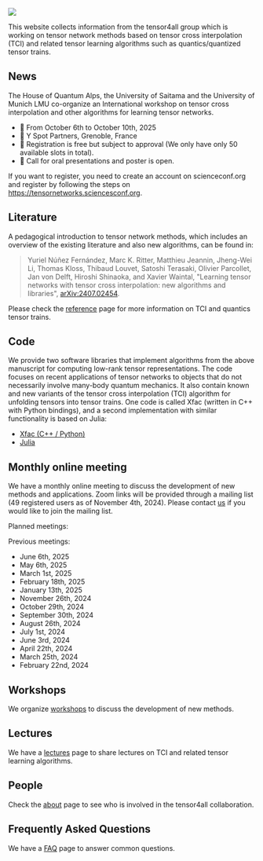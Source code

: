![](tci.svg)

This website collects information from the tensor4all group which is working on tensor network methods based on tensor cross interpolation (TCI) and related tensor learning algorithms such as quantics/quantized tensor trains.

## News

The House of Quantum Alps, the University of Saitama and the University of Munich LMU co-organize an
International workshop on tensor cross interpolation and other algorithms for learning tensor networks.

* 📅 From October 6th to October 10th, 2025
* 📍 Y Spot Partners, Grenoble, France
* 📝 Registration is free but subject to approval (We only have only 50 available slots in total).
* 👤 Call for oral presentations and poster is open.

If you want to register, you need to create an account on scienceconf.org and register by following the steps on https://tensornetworks.sciencesconf.org.

## Literature

A pedagogical introduction to tensor network methods, which includes an overview of the existing literature and also new algorithms, can be found in:

> Yuriel Núñez Fernández, Marc K. Ritter, Matthieu Jeannin, Jheng-Wei Li, Thomas Kloss, Thibaud Louvet, Satoshi Terasaki, Olivier Parcollet, Jan von Delft, Hiroshi Shinaoka, and Xavier Waintal, "Learning tensor networks with tensor cross interpolation: new algorithms and libraries", [arXiv:2407.02454](https://arxiv.org/abs/2407.02454).

Please check the [reference](reference.html) page for more information on TCI and quantics tensor trains.

## Code

We provide two software libraries that implement algorithms from the above manuscript for computing low-rank tensor representations.
The code focuses on recent applications of tensor networks to objects that do not necessarily involve many-body quantum mechanics. 
It also contain known and new variants of the tensor cross interpolation (TCI) algorithm for unfolding tensors into tensor trains.
One code is called Xfac (written in C++ with Python bindings), and a second implementation with similar functionality is based on Julia:

* [Xfac (C++ / Python)](https://xfac.readthedocs.io/en/latest/intro.html)
* [Julia](julia.html)

<a id="onlinemeeting"></a>
## Monthly online meeting
We have a monthly online meeting to discuss the development of new methods and applications. Zoom links will be provided through a mailing list (49 registered users as of November 4th, 2024). Please contact [us](<mailto:tensor4all-admin@googlegroups.com>) if you would like to join the mailing list.

Planned meetings:

Previous meetings:

* June 6th, 2025
* May 6th, 2025
* March 1st, 2025
* February 18th, 2025
* January 13th, 2025
* November 26th, 2024
* October 29th, 2024
* September 30th, 2024
* August 26th, 2024
* July 1st, 2024
* June 3rd, 2024
* April 22th, 2024
* March 25th, 2024
* February 22nd, 2024

## Workshops

We organize [workshops](workshop/index.html) to discuss the development of new methods.

## Lectures
We have a [lectures](lecture/index.html) page to share lectures on TCI and related tensor learning algorithms.

## People

Check the [about](about.html) page to see who is involved in the tensor4all collaboration.

## Frequently Asked Questions
We have a [FAQ](faq.html) page to answer common questions.
